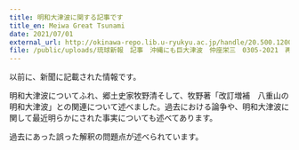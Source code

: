 ```yaml
---
title: 明和大津波に関する記事です
title_en: Meiwa Great Tsunami
date: 2021/07/01
external_url: http://okinawa-repo.lib.u-ryukyu.ac.jp/handle/20.500.12001/19985
file: /public/uploads/琉球新報　記事　沖縄にも巨大津波　仲座栄三　0305-2021　再１震災１０年（２）.pdf
---
```

以前に、新聞に記載された情報です。

明和大津波についてふれ、郷土史家牧野清そして、牧野著「改訂増補　八重山の明和大津波」との関連について述べました。過去における論争や、明和大津波に関して最近明らかにされた事実についても述べてあります。

過去にあった誤った解釈の問題点が述べられています。